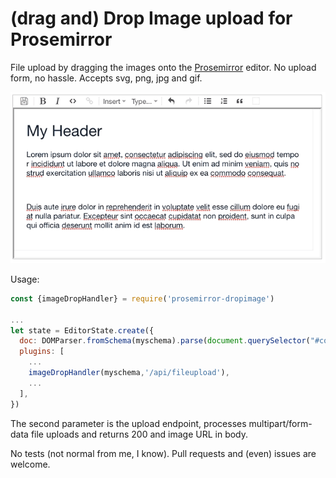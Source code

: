# (drag and) Drop Image upload for Prosemirror

File upload by dragging the images onto the [Prosemirror](https://prosemirror.net) editor. No upload form, no hassle. Accepts svg, png, jpg and gif. 

![Dropping image](prosemirror-dropimage.gif)

Usage: 
```js
const {imageDropHandler} = require('prosemirror-dropimage')

...
let state = EditorState.create({
  doc: DOMParser.fromSchema(myschema).parse(document.querySelector("#content")),
  plugins: [
    ...
    imageDropHandler(myschema,'/api/fileupload'),
    ...
  ],
})
```

The second parameter is the upload endpoint, processes multipart/form-data file uploads and returns 200 and image URL in body.

No tests (not normal from me, I know). Pull requests and (even) issues are welcome.
